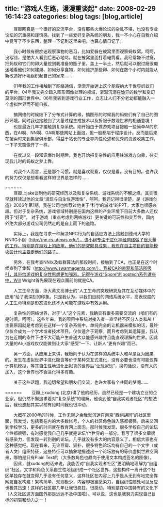 title: "游戏人生路，漫漫重谈起"
date: 2008-02-29 16:14:23
categories: blog
tags: [blog,article]
---    
　　豆瓣网真是一个很好的交流平台，没有那些火爆论坛的杂乱不堪，也没有专业论坛的沉重感和谨慎感。找到了一些爱好复杂系统的朋友，我一不小心在自我介绍中竟写了不少东西，整理一下记到这里来吧，也算心情日记了。  
  
　　我小时候有很痴迷观察事物的恶习，比如爱躲在被窝里面观察蚂蚁窝。呵呵，没写错，是怕大人看到后恶心地骂，就在被窝里面打着电筒看。我经常嫌不过瘾，把蚂蚁和它们的卵大量挖到我准备的瓶子里，盖上一半土，然后就可以很过瘾很痴迷地看他们如何建巢、如何分享食物，如何维护那些卵、如何在数个小时内就能从新改造好环境组织起自己的家来……   
  
　　01年我的工作接触到了网络通信，渐渐开始迷上这个能容纳大千世界蚂蚁们的平台。04年我又完全踏入图形图像处理的领域，渐渐沉溺在诡异的数学和变幻莫测的图形世界中。06年我转到游戏行业工作，立志让人们不分老幼都能融入一个虚拟世界而不能自拔。   
  
　　搞网络的时候结下了分布式计算的缘，搞图形的时候我的蚂蚁们有了自己的图形环境，同时我也接触到了大量过程生成技术以及折服于数理世界的相通意境！   
　　也是最近几年才接触到复杂系统。刚开始由于做游戏项目接触一些简单AI的东西，在AI啊、NN啊、GA啊那些网站上面泡，但一般都陷于程序设计。反而是后来在搜索时来到集智俱乐部，得益于站长的专业导向性论述和优秀的资源收集工作，一下子天窗像开了一样。   
  
　　在度过又一段知识爆炸时期后，我也开始把复杂性的应用往游戏方向靠，往实现我儿时的蚂蚁之梦上靠。   
  
　　对我个人而言，还是那个习惯，就是喜欢观察，仅仅是看，没有目的。也许我的努力仅仅是想看看这样的世界是怎样的……  
  
======  
　　豆瓣上jake谈到他的研究经历以及和复杂系统、游戏系统的不解之缘。其实很早就拜读过他的文章“涌现与自生性游戏性”，呵呵，我还记得很清楚，是《游戏创造》2006年第1期。我在公司也推荐过他关于“科学的游戏”的PPT，大家也很感兴趣。但对于复杂系统，游戏领域特别是在国内这样的产业环境下目前大多数人还仅限于“好奇”。 对于游戏（重点考虑到网络游戏）更关键的可玩性和交互性，国内外绝大部分游戏公司仍然走的是自上而下的道路。   
  
　　实际上，我是在寻求一种解决NPC行为的自适应方法上接触到德州大学的NNRG小组（http://nn.cs.utexas.edu/），该小组专注于进化神经网络做了很大量的工作。特别是在游戏上的应用，他们的研究颇具成果，我现在自主项目的智能模块设计也主要走他们的路子。  
  
　　另外，在我考查NN以及蚁群算法的那段时间，接触到了CA，也正是在这个时候查到了集智（http://www.swarmagents.com/），我被CA的直观和简洁所吸引，其带给游戏的复杂性思想更加强烈。记得在游戏“Spore”的poptech系列讲座中，Will Wright首先展现在观众面前的就是CA。   
  
　　人工生命方面，浙大黄文高博士的“人工生命的突现研究及其在互动媒体中的应用”给了我深刻的印象。只是我认为，以我们目前的网络系统水平，高表现度的人工生命特别是形态进化还不大可能在游戏中有效运用。  
  
　　复杂性的网络世界，对于“人”这个元素，我确实有很多需要交流的（咱们有的是时间，呵呵）。这些年来，我的项目中系统对接入者一直坚持不区分人类和AI！主要原因就是考虑到在这样一个复杂系统中，单纯完全的让机器来模拟的话，最终仅仅会成为一个学术或者技术项目，仅仅适合于观察。而且考虑到其运算量，我认为在近期的条件下也不大可能产生普通大众能感兴趣并且能直观理解的世界。因此大量的AI小游戏仅仅能做到让大家“感受”一下、让新人“更有兴趣”而已。  
  
　　另一方面，从应用上来讲，我趋向于认为在这样的系统中人和AI是互为因果的。发生在虚拟世界中进化隐含等价于某种交互式进化，没有必要也没有可能仅靠计算机模拟，等其自生性地进化出拟真的世界后“让玩家玩”，换句话说，没有人的加入，这个世界也不会进化得多有趣。  
  
　　关于这些话题，我迫切希望和朋友们交流，也许大家有个共同的梦呢……

======
　　豆瓣上xudong (北京)讲了他的经历，虽然已经是一个建功立业的企业家，但仍然不懈追求着对“复杂系统”的理解。他谈到他“自我实现者社区”的想法后，我也想起其实以前有段时间我也很冲动。  
  
　　大概在2000年的时候，工作无聊之余我就沉迷在南京“西祠胡同”的社区里面，我发觉，包括我在内的大多数帐号，个人的社区角色融入感都极强。后来又回到学校学习，更多的时间就在教育网上面泡。那时候我发现，很多学校自己的论坛个性都很强，有时感觉我自己几乎就是论坛YY世界的一部分。我写了很多文章很有感染力，但发现一转到别的论坛，几乎就没有多大的内容意义了，相信大家也有这种感觉吧。现在看来，无论豆瓣、猫扑，很多特色论坛均有自己的一个文字（或者人文）组织特征，这些特征可以抽象地描述出一个论坛独有的等价虚拟世界空间来，哪怕是只有Plain Text的（大多数角色也趋向于使用文本构成签名的图像）。   
　　因此，就xudong的话来说，我能否对“自我实现者社区”更明确地理解为“自组织”社区。文字和角色关系自生性地组织成一个社区世界，这些构件一离开这个社区单独存在就变得几乎没有任何意义，这样社区在内容上几乎是从无到有地完全靠网友自发构建！架构简单、规则极少，内容却极富感染力，自组织性随处可见反应也极其迅速！这样的社区那几年让我很疯狂，很感动，特别是在中国特有的文化下（人文社区这方面国外那是远远不及中国啦）。可以说，这也是我努力实现自己目标的初衷和动力之一！

